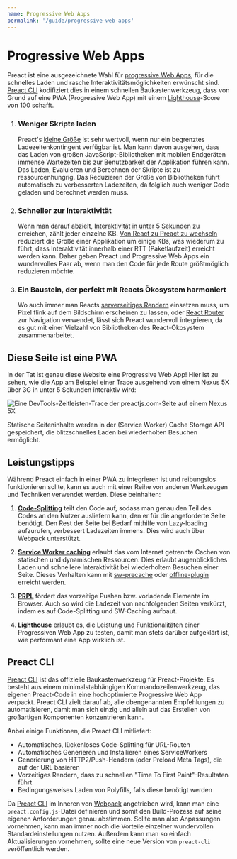 ```yaml
---
name: Progressive Web Apps
permalink: '/guide/progressive-web-apps'
---
```


# Progressive Web Apps

Preact ist eine ausgezeichnete Wahl für [progressive Web Apps](https://web.dev/learn/pwa/), für die schnelles Laden und rasche Interaktivitätsmöglichkeiten erwünscht sind. [Preact CLI](https://github.com/preactjs/preact-cli) kodifiziert dies in einem schnellen Baukastenwerkzeug, dass von Grund auf eine PWA (Progressive Web App) mit einem [Lighthouse][LH]-Score von 100 schafft.

[LH]: https://developers.google.com/web/tools/lighthouse/

<ol class="list-view">
    <li class="list-item">
        <div class="list-header">
          <div class="_bubble" style="background-image: url(/pwa-guide/load-less-script.svg);"></div>
        </div>
        <div class="list-detail">
          <div class="_title-block">
            <h3>Weniger Skripte laden</h3>
          </div>
          <p class="_summary">Preact's <a href="/about/project-goals">kleine Größe</a> ist sehr wertvoll, wenn nur ein begrenztes Ladezeitenkontingent verfügbar ist. Man kann davon ausgehen, dass das Laden von großen JavaScript-Bibliotheken mit mobilen Endgeräten immense Wartezeiten bis zur Benutzbarkeit der Applikation führen kann. Das Laden, Evaluieren und Berechnen der Skripte ist zu ressourcenhungrig. Das Reduzieren der Größe von Bibliotheken führt automatisch zu verbesserten Ladezeiten, da folglich auch weniger Code geladen und berechnet werden muss.</p>
        </div>
    </li>
    <li class="list-item">
        <div class="list-header">
          <div class="_bubble" style="background-image: url(/pwa-guide/faster-tti.svg);"></div>
        </div>
        <div class="list-detail">
          <div class="_title-block">
            <h3>Schneller zur Interaktivität</h3>
          </div>
          <p class="_summary"><p>Wenn man darauf abzielt, <a href="https://infrequently.org/2016/09/what-exactly-makes-something-a-progressive-web-app/">Interaktivität in unter 5 Sekunden</a> zu erreichen, zählt jeder einzelne KB. <a href="/guide/v8/switching-to-preact">Von React zu Preact zu wechseln</a> reduziert die Größe einer Applikation um einige KBs, was wiederum zu führt, dass Interaktivität innerhalb einer RTT (Paketlaufzeit) erreicht werden kann. Daher geben Preact und Progressive Web Apps ein wundervolles Paar ab, wenn man den Code für jede Route größtmöglich reduzieren möchte.</p></p>
        </div>
    </li>
    <li class="list-item">
        <div class="list-header">
          <div class="_bubble" style="background-image: url(/pwa-guide/building-block.svg);"></div>
        </div>
        <div class="list-detail">
          <div class="_title-block">
            <h3> Ein Baustein, der perfekt mit Reacts Ökosystem harmoniert</h3>
          </div>
          <p class="_summary"><p>Wo auch immer man Reacts <a href="https://facebook.github.io/react/docs/react-dom-server.html">serverseitiges Rendern</a> einsetzen muss, um Pixel flink auf dem Bildschirm erscheinen zu lassen, oder <a href="https://github.com/ReactTraining/react-router">React Router</a> zur Navigation verwendet, lässt sich Preact wundervoll integrieren, da es gut mit einer Vielzahl von Bibliotheken des React-Ökosystem zusammenarbeitet.</p></p>
        </div>
    </li>
</ol>

## Diese Seite ist eine PWA

In der Tat ist genau diese Website eine Progressive Web App! Hier ist zu sehen, wie die App am Beispiel einer Trace ausgehend von einem Nexus 5X über 3G in unter 5 Sekunden interaktiv wird:

<img src="/pwa-guide/timeline.jpg" alt="Eine DevTools-Zeitleisten-Trace der preactjs.com-Seite auf einem Nexus 5X"/>

Statische Seiteninhalte werden in der (Service Worker) Cache Storage API gespeichert, die blitzschnelles Laden bei wiederholten Besuchen ermöglicht.

## Leistungstipps

Während Preact einfach in einer PWA zu integrieren ist und reibungslos funktionieren sollte, kann es auch mit einer Reihe von anderen Werkzeugen und Techniken verwendet werden. Diese beinhalten:

<ol class="list-view">
    <li class="list-item">
        <div class="list-header">
          <div class="_bubble" style="background-image: url(/pwa-guide/code-splitting.svg);"></div>
        </div>
        <div class="list-detail">
          <p class="_summary"><strong><a href="https://webpack.js.org/guides/code-splitting/">Code-Splitting</a></strong>  teilt den Code auf, sodass man genau den Teil des Codes an den Nutzer ausliefern kann, den er für die angeforderte Seite benötigt. Den Rest der Seite bei Bedarf mithilfe von Lazy-loading aufzurufen, verbessert Ladezeiten immens. Dies wird auch über Webpack unterstützt.</p>
        </div>
    </li>
    <li class="list-item">
        <div class="list-header">
          <div class="_bubble" style="background-image: url(/pwa-guide/service-worker-caching.svg);"></div>
        </div>
        <div class="list-detail">
          <p class="_summary"><strong><a href="https://developers.google.com/web/fundamentals/getting-started/primers/service-workers">Service Worker caching</a></strong> erlaubt das vom Internet getrennte Cachen von statischen und dynamischen Ressourcen. Dies erlaubt augenblickliches Laden und schnellere Interaktivität bei wiederholtem Besuchen einer Seite. Dieses Verhalten kann mit <a href="https://github.com/GoogleChrome/sw-precache#wrappers-and-starter-kits">sw-precache</a> oder <a href="https://github.com/NekR/offline-plugin">offline-plugin</a> erreicht werden.</p>
        </div>
    </li>
    <li class="list-item">
        <div class="list-header">
          <div class="_bubble" style="background-image: url(/pwa-guide/prpl.svg);"></div>
        </div>
        <div class="list-detail">
          <p class="_summary"><strong><a href="https://developers.google.com/web/fundamentals/performance/prpl-pattern/">PRPL</a></strong> fördert das  vorzeitige Pushen bzw. vorladende Elemente im Browser. Auch so wird die Ladezeit von nachfolgenden Seiten verkürzt, indem es auf Code-Splitting und SW-Caching aufbaut.</p>
        </div>
    </li>
    <li class="list-item">
        <div class="list-header">
          <div class="_bubble" style="background-image: url(/pwa-guide/lighthouse.svg);"></div>
        </div>
        <div class="list-detail">
          <p class="_summary"><strong><a href="https://github.com/GoogleChrome/lighthouse/">Lighthouse</a></strong> erlaubt es, die Leistung und Funktionalitäten einer Progressiven Web App zu testen, damit man stets darüber aufgeklärt ist, wie performant eine App wirklich ist.</p>
        </div>
    </li>
</ol>

## Preact CLI

[Preact CLI](https://github.com/preactjs/preact-cli/) ist das offizielle Baukastenwerkzeug für Preact-Projekte. Es besteht aus einem minimalstabhängigen Kommandozeilenwerkzeug, das eigenen Preact-Code in eine hochoptimierte Progressive Web App verpackt. Preact CLI zielt darauf ab, alle obengenannten Empfehlungen zu automatisieren, damit man sich einzig und allein auf das Erstellen von großartigen Komponenten konzentrieren kann.

Anbei einige Funktionen, die Preact CLI mitliefert:


- Automatisches, lückenloses Code-Splitting für URL-Routen
- Automatisches Generieren und Installieren eines ServiceWorkers
- Generierung von HTTP2/Push-Headern (oder Preload Meta Tags), die auf der URL basieren
- Vorzeitiges Rendern, dass zu schnellen "Time To First Paint"-Resultaten führt
- Bedingungsweises Laden von Polyfills, falls diese benötigt werden

Da [Preact CLI](https://github.com/preactjs/preact-cli/) im Inneren von [Webpack](https://webpack.js.org) angetrieben wird, kann man eine `preact.config.js`-Datei definieren und somit den Build-Prozess auf seine eigenen Anforderungen genau abstimmen. Sollte man also Anpassungen vornehmen, kann man immer noch die Vorteile einzelner wundervollen Standardeinstellungen nutzen. Außerdem kann man so einfach Aktualisierungen vornehmen, sollte eine neue Version von `preact-cli` veröffentlich werden.
